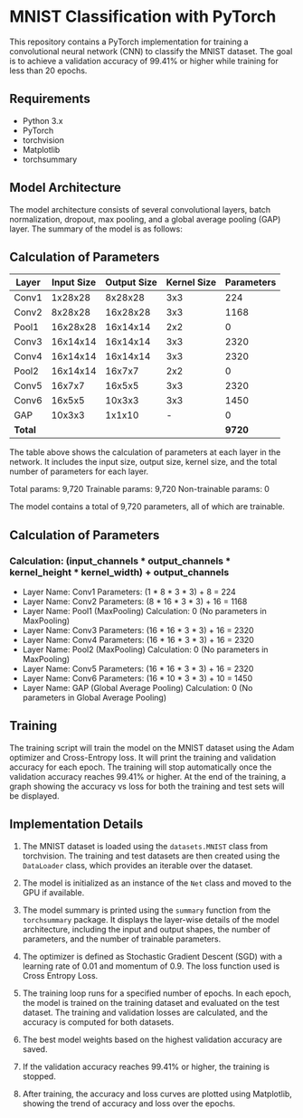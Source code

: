 # MNIST Classification with PyTorch

This repository contains a PyTorch implementation for training a convolutional neural network (CNN) to classify the MNIST dataset. The goal is to achieve a validation accuracy of 99.41% or higher while training for less than 20 epochs.

## Requirements

- Python 3.x
- PyTorch
- torchvision
- Matplotlib
- torchsummary

## Model Architecture

The model architecture consists of several convolutional layers, batch normalization, dropout, max pooling, and a global average pooling (GAP) layer. The summary of the model is as follows:

## Calculation of Parameters

| Layer         | Input Size | Output Size | Kernel Size | Parameters |
|---------------|------------|-------------|-------------|------------|
| Conv1         | 1x28x28    | 8x28x28     | 3x3         | 224        |
| Conv2         | 8x28x28    | 16x28x28    | 3x3         | 1168       |
| Pool1         | 16x28x28   | 16x14x14    | 2x2         | 0          |
| Conv3         | 16x14x14   | 16x14x14    | 3x3         | 2320       |
| Conv4         | 16x14x14   | 16x14x14    | 3x3         | 2320       |
| Pool2         | 16x14x14   | 16x7x7      | 2x2         | 0          |
| Conv5         | 16x7x7     | 16x5x5      | 3x3         | 2320       |
| Conv6         | 16x5x5     | 10x3x3      | 3x3         | 1450       |
| GAP           | 10x3x3     | 1x1x10      | -           | 0          |
| **Total**     |            |             |             | **9720**   |

The table above shows the calculation of parameters at each layer in the network. It includes the input size, output size, kernel size, and the total number of parameters for each layer.

Total params: 9,720
Trainable params: 9,720
Non-trainable params: 0

The model contains a total of 9,720 parameters, all of which are trainable.

## Calculation of Parameters

### Calculation: (input_channels * output_channels * kernel_height * kernel_width) + output_channels

- Layer Name: Conv1 Parameters: (1 * 8 * 3 * 3) + 8 = 224
- Layer Name: Conv2 Parameters: (8 * 16 * 3 * 3) + 16 = 1168
- Layer Name: Pool1 (MaxPooling) Calculation: 0 (No parameters in MaxPooling)
- Layer Name: Conv3 Parameters: (16 * 16 * 3 * 3) + 16 = 2320
- Layer Name: Conv4 Parameters: (16 * 16 * 3 * 3) + 16 = 2320
- Layer Name: Pool2 (MaxPooling) Calculation: 0 (No parameters in MaxPooling)
- Layer Name: Conv5 Parameters: (16 * 16 * 3 * 3) + 16 = 2320
- Layer Name: Conv6 Parameters: (16 * 10 * 3 * 3) + 10 = 1450
- Layer Name: GAP (Global Average Pooling) Calculation: 0 (No parameters in Global Average Pooling)

## Training

The training script will train the model on the MNIST dataset using the Adam optimizer and Cross-Entropy loss. It will print the training and validation accuracy for each epoch. The training will stop automatically once the validation accuracy reaches 99.41% or higher. At the end of the training, a graph showing the accuracy vs loss for both the training and test sets will be displayed.

## Implementation Details

1. The MNIST dataset is loaded using the `datasets.MNIST` class from torchvision. The training and test datasets are then created using the `DataLoader` class, which provides an iterable over the dataset.

2. The model is initialized as an instance of the `Net` class and moved to the GPU if available.

3. The model summary is printed using the `summary` function from the `torchsummary` package. It displays the layer-wise details of the model architecture, including the input and output shapes, the number of parameters, and the number of trainable parameters.

4. The optimizer is defined as Stochastic Gradient Descent (SGD) with a learning rate of 0.01 and momentum of 0.9. The loss function used is Cross Entropy Loss.

5. The training loop runs for a specified number of epochs. In each epoch, the model is trained on the training dataset and evaluated on the test dataset. The training and validation losses are calculated, and the accuracy is computed for both datasets.

6. The best model weights based on the highest validation accuracy are saved.

7. If the validation accuracy reaches 99.41% or higher, the training is stopped.

8. After training, the accuracy and loss curves are plotted using Matplotlib, showing the trend of accuracy and loss over the epochs.

